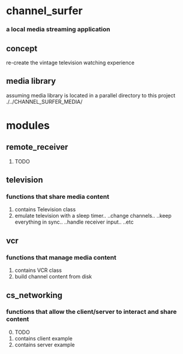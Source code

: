 # channel_surfer  
### a local media streaming application  


## concept  
re-create the vintage television watching experience  

## media library
assuming media library is located in a parallel directory to this project
    ./../CHANNEL_SURFER_MEDIA/

# modules
## remote_receiver
1. TODO

## television  
### functions that share media content  
1. contains Television class  
2. emulate television with a sleep timer..
..change channels..
..keep everything in sync..
..handle receiver input..
..etc

## vcr
### functions that manage media content
1. contains VCR class  
2. build channel content from disk

## cs_networking
### functions that allow the client/server to interact and share content
0. TODO
1. contains client example
2. contains server example
